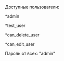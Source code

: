 Доступные пользователи:

  *admin
  
  *test_user
  
  *can_delete_user
  
  *can_edit_user
  
Пароль от всех: "admin"
